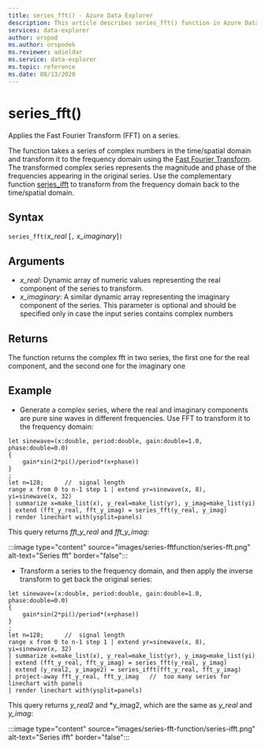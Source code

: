 ```yaml
---
title: series_fft() - Azure Data Explorer
description: This article describes series_fft() function in Azure Data Explorer.
services: data-explorer
author: orspod
ms.author: orspodek
ms.reviewer: adieldar
ms.service: data-explorer
ms.topic: reference
ms.date: 08/13/2020
---
```

# series_fft()

Applies the Fast Fourier Transform (FFT) on a series.  

The function takes a series of complex numbers in the time/spatial domain and transform it to the frequency domain using the [Fast Fourier Transform](https://en.wikipedia.org/wiki/Fast_Fourier_transform). The transformed complex series represents the magnitude and phase of the frequencies appearing in the original series. Use the complementary function [series_ifft](series-ifftfunction.md) to transform from the frequency domain back to the time/spatial domain.

## Syntax

`series_fft(`*x_real* [`,` *x_imaginary*]`)`

## Arguments

* *x_real*: Dynamic array of numeric values representing the real component of the series to transform.
* *x_imaginary*: A similar dynamic array representing the imaginary component of the series. This parameter is optional and should be  specified only in case the input series contains complex numbers

## Returns

The function returns the complex fft in two series, the first one for the real component, and the second one for the imaginary one

## Example

* Generate a complex series, where the real and imaginary components are pure sine waves in different frequencies. Use FFT to transform it to the frequency domain:

<!-- csl: https://help.kusto.windows.net:443/Samples -->
```kusto
let sinewave=(x:double, period:double, gain:double=1.0, phase:double=0.0)
{
    gain*sin(2*pi()/period*(x+phase))
}
;
let n=128;      //  signal length
range x from 0 to n-1 step 1 | extend yr=sinewave(x, 8), yi=sinewave(x, 32)
| summarize x=make_list(x), y_real=make_list(yr), y_imag=make_list(yi)
| extend (fft_y_real, fft_y_imag) = series_fft(y_real, y_imag)
| render linechart with(ysplit=panels)
```

This query returns *fft_y_real* and *fft_y_imag*:  

:::image type="content" source="images/series-fftfunction/series-fft.png" alt-text="Series fft" border="false":::

* Transform a series to the frequency domain, and then apply the inverse transform to get back the original series:

<!-- csl: https://help.kusto.windows.net:443/Samples -->
```kusto
let sinewave=(x:double, period:double, gain:double=1.0, phase:double=0.0)
{
    gain*sin(2*pi()/period*(x+phase))
}
;
let n=128;      //  signal length
range x from 0 to n-1 step 1 | extend yr=sinewave(x, 8), yi=sinewave(x, 32)
| summarize x=make_list(x), y_real=make_list(yr), y_imag=make_list(yi)
| extend (fft_y_real, fft_y_imag) = series_fft(y_real, y_imag)
| extend (y_real2, y_image2) = series_ifft(fft_y_real, fft_y_imag)
| project-away fft_y_real, fft_y_imag   //  too many series for linechart with panels
| render linechart with(ysplit=panels)
```

This query returns *y_real2* and *y_imag2, which are the same as *y_real* and *y_imag*:  

:::image type="content" source="images/series-fft-function/series-ifft.png" alt-text="Series ifft" border="false":::
